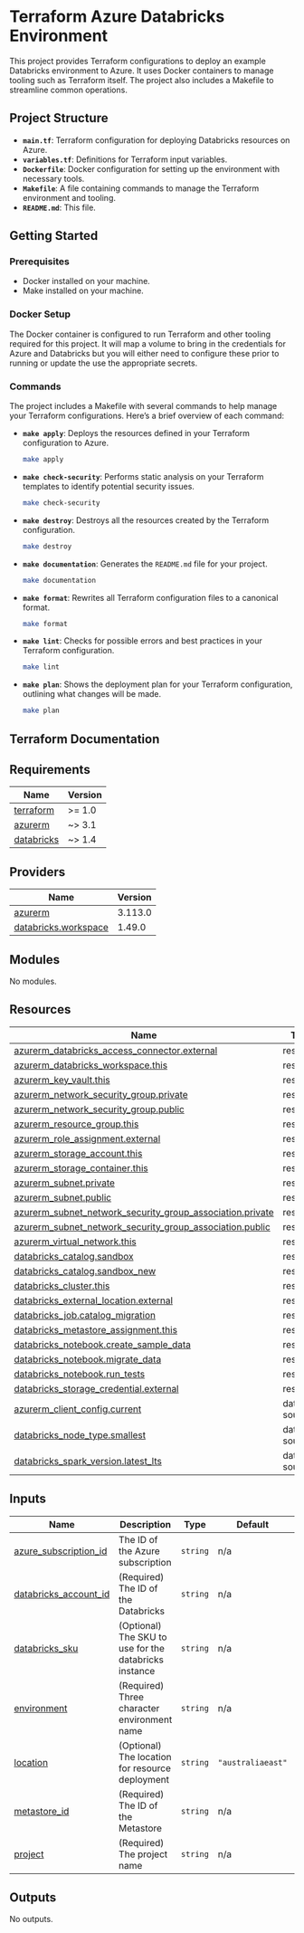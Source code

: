 # Terraform Azure Databricks Environment

This project provides Terraform configurations to deploy an example Databricks environment to Azure. It uses Docker containers to manage tooling such as Terraform itself. The project also includes a Makefile to streamline common operations.

## Project Structure

- **`main.tf`**: Terraform configuration for deploying Databricks resources on Azure.
- **`variables.tf`**: Definitions for Terraform input variables.
- **`Dockerfile`**: Docker configuration for setting up the environment with necessary tools.
- **`Makefile`**: A file containing commands to manage the Terraform environment and tooling.
- **`README.md`**: This file.

## Getting Started

### Prerequisites

- Docker installed on your machine.
- Make installed on your machine.

### Docker Setup

The Docker container is configured to run Terraform and other tooling required for this project. It will map a volume to bring in the credentials for Azure and Databricks but you will either need to configure these prior to running or update the use the appropriate secrets. 

### Commands

The project includes a Makefile with several commands to help manage your Terraform configurations. Here’s a brief overview of each command:

- **`make apply`**: Deploys the resources defined in your Terraform configuration to Azure.

  ```bash
  make apply
  ```

- **`make check-security`**: Performs static analysis on your Terraform templates to identify potential security issues.

  ```bash
  make check-security
  ```

- **`make destroy`**: Destroys all the resources created by the Terraform configuration.

  ```bash
  make destroy
  ```

- **`make documentation`**: Generates the `README.md` file for your project.

  ```bash
  make documentation
  ```

- **`make format`**: Rewrites all Terraform configuration files to a canonical format.

  ```bash
  make format
  ```

- **`make lint`**: Checks for possible errors and best practices in your Terraform configuration.

  ```bash
  make lint
  ```

- **`make plan`**: Shows the deployment plan for your Terraform configuration, outlining what changes will be made.

  ```bash
  make plan
  ```

## Terraform Documentation

<!-- BEGIN_TF_DOCS -->
## Requirements

| Name | Version |
|------|---------|
| <a name="requirement_terraform"></a> [terraform](#requirement\_terraform) | >= 1.0 |
| <a name="requirement_azurerm"></a> [azurerm](#requirement\_azurerm) | ~> 3.1 |
| <a name="requirement_databricks"></a> [databricks](#requirement\_databricks) | ~> 1.4 |

## Providers

| Name | Version |
|------|---------|
| <a name="provider_azurerm"></a> [azurerm](#provider\_azurerm) | 3.113.0 |
| <a name="provider_databricks.workspace"></a> [databricks.workspace](#provider\_databricks.workspace) | 1.49.0 |

## Modules

No modules.

## Resources

| Name | Type |
|------|------|
| [azurerm_databricks_access_connector.external](https://registry.terraform.io/providers/hashicorp/azurerm/latest/docs/resources/databricks_access_connector) | resource |
| [azurerm_databricks_workspace.this](https://registry.terraform.io/providers/hashicorp/azurerm/latest/docs/resources/databricks_workspace) | resource |
| [azurerm_key_vault.this](https://registry.terraform.io/providers/hashicorp/azurerm/latest/docs/resources/key_vault) | resource |
| [azurerm_network_security_group.private](https://registry.terraform.io/providers/hashicorp/azurerm/latest/docs/resources/network_security_group) | resource |
| [azurerm_network_security_group.public](https://registry.terraform.io/providers/hashicorp/azurerm/latest/docs/resources/network_security_group) | resource |
| [azurerm_resource_group.this](https://registry.terraform.io/providers/hashicorp/azurerm/latest/docs/resources/resource_group) | resource |
| [azurerm_role_assignment.external](https://registry.terraform.io/providers/hashicorp/azurerm/latest/docs/resources/role_assignment) | resource |
| [azurerm_storage_account.this](https://registry.terraform.io/providers/hashicorp/azurerm/latest/docs/resources/storage_account) | resource |
| [azurerm_storage_container.this](https://registry.terraform.io/providers/hashicorp/azurerm/latest/docs/resources/storage_container) | resource |
| [azurerm_subnet.private](https://registry.terraform.io/providers/hashicorp/azurerm/latest/docs/resources/subnet) | resource |
| [azurerm_subnet.public](https://registry.terraform.io/providers/hashicorp/azurerm/latest/docs/resources/subnet) | resource |
| [azurerm_subnet_network_security_group_association.private](https://registry.terraform.io/providers/hashicorp/azurerm/latest/docs/resources/subnet_network_security_group_association) | resource |
| [azurerm_subnet_network_security_group_association.public](https://registry.terraform.io/providers/hashicorp/azurerm/latest/docs/resources/subnet_network_security_group_association) | resource |
| [azurerm_virtual_network.this](https://registry.terraform.io/providers/hashicorp/azurerm/latest/docs/resources/virtual_network) | resource |
| [databricks_catalog.sandbox](https://registry.terraform.io/providers/databricks/databricks/latest/docs/resources/catalog) | resource |
| [databricks_catalog.sandbox_new](https://registry.terraform.io/providers/databricks/databricks/latest/docs/resources/catalog) | resource |
| [databricks_cluster.this](https://registry.terraform.io/providers/databricks/databricks/latest/docs/resources/cluster) | resource |
| [databricks_external_location.external](https://registry.terraform.io/providers/databricks/databricks/latest/docs/resources/external_location) | resource |
| [databricks_job.catalog_migration](https://registry.terraform.io/providers/databricks/databricks/latest/docs/resources/job) | resource |
| [databricks_metastore_assignment.this](https://registry.terraform.io/providers/databricks/databricks/latest/docs/resources/metastore_assignment) | resource |
| [databricks_notebook.create_sample_data](https://registry.terraform.io/providers/databricks/databricks/latest/docs/resources/notebook) | resource |
| [databricks_notebook.migrate_data](https://registry.terraform.io/providers/databricks/databricks/latest/docs/resources/notebook) | resource |
| [databricks_notebook.run_tests](https://registry.terraform.io/providers/databricks/databricks/latest/docs/resources/notebook) | resource |
| [databricks_storage_credential.external](https://registry.terraform.io/providers/databricks/databricks/latest/docs/resources/storage_credential) | resource |
| [azurerm_client_config.current](https://registry.terraform.io/providers/hashicorp/azurerm/latest/docs/data-sources/client_config) | data source |
| [databricks_node_type.smallest](https://registry.terraform.io/providers/databricks/databricks/latest/docs/data-sources/node_type) | data source |
| [databricks_spark_version.latest_lts](https://registry.terraform.io/providers/databricks/databricks/latest/docs/data-sources/spark_version) | data source |

## Inputs

| Name | Description | Type | Default | Required |
|------|-------------|------|---------|:--------:|
| <a name="input_azure_subscription_id"></a> [azure\_subscription\_id](#input\_azure\_subscription\_id) | The ID of the Azure subscription | `string` | n/a | yes |
| <a name="input_databricks_account_id"></a> [databricks\_account\_id](#input\_databricks\_account\_id) | (Required) The ID of the Databricks | `string` | n/a | yes |
| <a name="input_databricks_sku"></a> [databricks\_sku](#input\_databricks\_sku) | (Optional) The SKU to use for the databricks instance | `string` | n/a | yes |
| <a name="input_environment"></a> [environment](#input\_environment) | (Required) Three character environment name | `string` | n/a | yes |
| <a name="input_location"></a> [location](#input\_location) | (Optional) The location for resource deployment | `string` | `"australiaeast"` | no |
| <a name="input_metastore_id"></a> [metastore\_id](#input\_metastore\_id) | (Required) The ID of the Metastore | `string` | n/a | yes |
| <a name="input_project"></a> [project](#input\_project) | (Required) The project name | `string` | n/a | yes |

## Outputs

No outputs.
<!-- END_TF_DOCS -->